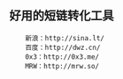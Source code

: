 ## 好用的短链转化工具
```
    新浪：http://sina.lt/
    百度：http://dwz.cn/
    0x3：http://0x3.me/
    MRW：http://mrw.so/
```